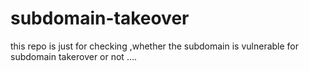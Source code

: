 # subdomain-takeover
this repo is just for checking ,whether the subdomain is vulnerable for subdomain takerover or not ....
